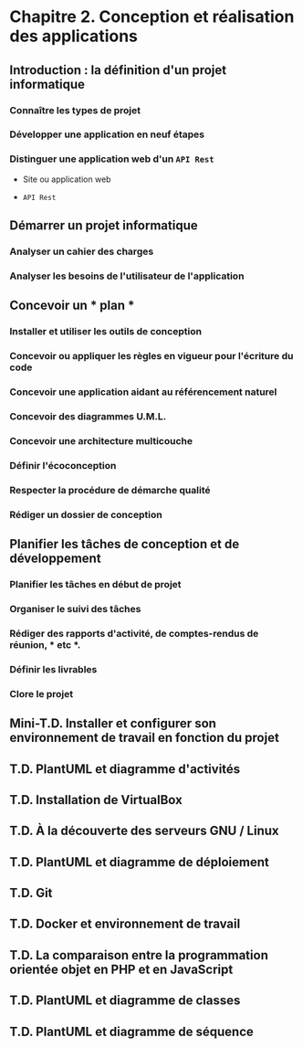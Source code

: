 # Chapitre 2. Conception et réalisation des applications

## Introduction : la définition d'un projet informatique

### Connaître les types de projet

### Développer une application en neuf étapes

### Distinguer une application web d'un `API Rest`

- Site ou application web

- `API Rest`

## Démarrer un projet informatique

### Analyser un cahier des charges

### Analyser les besoins de l'utilisateur de l'application

## Concevoir un * plan *

### Installer et utiliser les outils de conception

### Concevoir ou appliquer les règles en vigueur pour l'écriture du code

### Concevoir une application aidant au référencement naturel

### Concevoir des diagrammes U.M.L.

### Concevoir une architecture multicouche

### Définir l'écoconception

### Respecter la procédure de démarche qualité

### Rédiger un dossier de conception

## Planifier les tâches de conception et de développement

### Planifier les tâches en début de projet

### Organiser le suivi des tâches

### Rédiger des rapports d'activité, de comptes-rendus de réunion, * etc *.

### Définir les livrables

### Clore le projet

## Mini-T.D. Installer et configurer son environnement de travail en fonction du projet

## T.D. PlantUML et diagramme d'activités

## T.D. Installation de VirtualBox

## T.D. À la découverte des serveurs GNU / Linux 

## T.D. PlantUML et diagramme de déploiement

## T.D. Git

## T.D. Docker et environnement de travail

## T.D. La comparaison entre la programmation orientée objet en PHP et en JavaScript

## T.D. PlantUML et diagramme de classes

## T.D. PlantUML et diagramme de séquence
